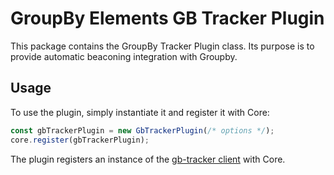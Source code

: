 # GroupBy Elements GB Tracker Plugin

This package contains the GroupBy Tracker Plugin class. Its purpose is to provide automatic beaconing integration with Groupby.

## Usage

To use the plugin, simply instantiate it and register it with Core:

```js
const gbTrackerPlugin = new GbTrackerPlugin(/* options */);
core.register(gbTrackerPlugin);
```
The plugin registers an instance of the [gb-tracker client](https://www.npmjs.com/package/gb-tracker-client) with Core.

<!-- The GbTrackerPlugin constructor can accept options to configure the exposed Sayt client. See the [SaytConfig interface](https://github.com/groupby/sayt-client/blob/develop/src/core/sayt.ts#L77) for available options. -->
